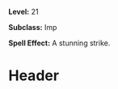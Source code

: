 <!-- TITLE: Skill: Sharp Push -->
<!-- SUBTITLE:  -->

**Level:** 21

**Subclass:** Imp

**Spell Effect:** A stunning strike.

# Header